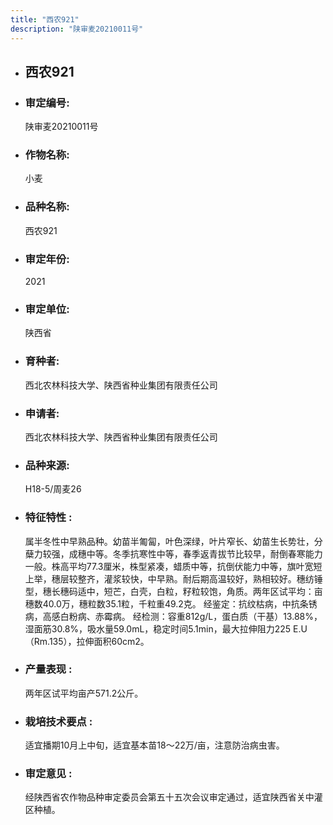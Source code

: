```yaml
---
title: "西农921"
description: "陕审麦20210011号"
---
```

* ## 西农921
* ###  审定编号:  
   陕审麦20210011号

*  ### 作物名称:  
   小麦

*   ###  品种名称: 
    西农921

*   ### 审定年份: 
    2021

*   ### 审定单位:  
    陕西省

*   ### 育种者:  
    西北农林科技大学、陕西省种业集团有限责任公司

*   ### 申请者:  
    西北农林科技大学、陕西省种业集团有限责任公司

*   ### 品种来源:  
    H18-5/周麦26

*   ### 特征特性 : 
    属半冬性中早熟品种。幼苗半匍匐，叶色深绿，叶片窄长、幼苗生长势壮，分蘖力较强，成穗中等。冬季抗寒性中等，春季返青拔节比较早，耐倒春寒能力一般。株高平均77.3厘米，株型紧凑，蜡质中等，抗倒伏能力中等，旗叶宽短上举，穗层较整齐，灌浆较快，中早熟。耐后期高温较好，熟相较好。穗纺锤型，穗长穗码适中，短芒，白壳，白粒，籽粒较饱，角质。两年区试平均：亩穗数40.0万，穗粒数35.1粒，千粒重49.2克。
经鉴定：抗纹枯病，中抗条锈病，高感白粉病、赤霉病。
经检测：容重812g/L，蛋白质（干基）13.88%，湿面筋30.8%，吸水量59.0mL，稳定时间5.1min，最大拉伸阻力225 E.U（Rm.135），拉伸面积60cm2。

*   ### 产量表现 : 
    两年区试平均亩产571.2公斤。

*   ### 栽培技术要点 : 
    适宜播期10月上中旬，适宜基本苗18～22万/亩，注意防治病虫害。

*   ### 审定意见 : 
    经陕西省农作物品种审定委员会第五十五次会议审定通过，适宜陕西省关中灌区种植。
